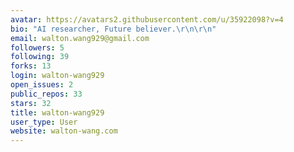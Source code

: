 ```yaml
---
avatar: https://avatars2.githubusercontent.com/u/35922098?v=4
bio: "AI researcher, Future believer.\r\n\r\n"
email: walton.wang929@gmail.com
followers: 5
following: 39
forks: 13
login: walton-wang929
open_issues: 2
public_repos: 33
stars: 32
title: walton-wang929
user_type: User
website: walton-wang.com
---
```

